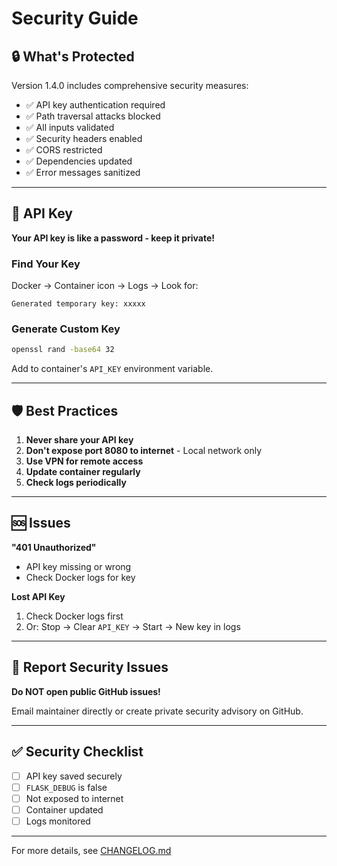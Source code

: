 # Security Guide

## 🔒 What's Protected

Version 1.4.0 includes comprehensive security measures:

- ✅ API key authentication required
- ✅ Path traversal attacks blocked
- ✅ All inputs validated
- ✅ Security headers enabled
- ✅ CORS restricted
- ✅ Dependencies updated
- ✅ Error messages sanitized

---

## 🔑 API Key

**Your API key is like a password - keep it private!**

### Find Your Key
Docker → Container icon → Logs → Look for:
```
Generated temporary key: xxxxx
```

### Generate Custom Key
```bash
openssl rand -base64 32
```
Add to container's `API_KEY` environment variable.

---

## 🛡️ Best Practices

1. **Never share your API key**
2. **Don't expose port 8080 to internet** - Local network only
3. **Use VPN for remote access**
4. **Update container regularly**
5. **Check logs periodically**

---

## 🆘 Issues

**"401 Unauthorized"**
- API key missing or wrong
- Check Docker logs for key

**Lost API Key**
1. Check Docker logs first
2. Or: Stop → Clear `API_KEY` → Start → New key in logs

---

## 🐛 Report Security Issues

**Do NOT open public GitHub issues!**

Email maintainer directly or create private security advisory on GitHub.

---

## ✅ Security Checklist

- [ ] API key saved securely
- [ ] `FLASK_DEBUG` is false
- [ ] Not exposed to internet
- [ ] Container updated
- [ ] Logs monitored

---

For more details, see [CHANGELOG.md](CHANGELOG.md)
